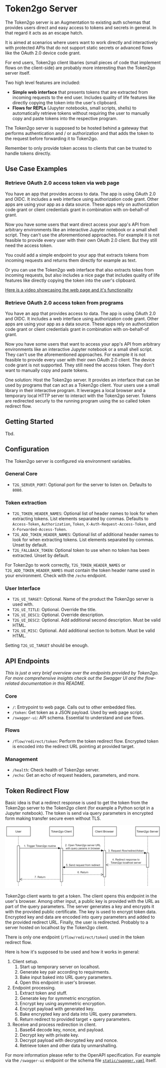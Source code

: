 # Token2go Server

The Token2go server is an Augmentation to existing auth schemas that provides
users direct and easy access to tokens and secrets in general. In that regard it
acts as an escape hatch.

It is aimed at scenarios where users want to work directly and interactively
with protected APIs that do not support static secrets or advanced flows like
the OAuth 2.0 device code grant.

For end users, Token2go client libaries (small pieces of code that implement
flows on the client-side) are probably more interesting than the Token2go server
itself.

Two high level features are included:

- **Simple web interface** that presents tokens that are extracted from incoming
  requests to the end user. Includes quality of life features like directly
  copying the token into the user's clipboard.
- **Flows for REPLs** (Jupyter notebooks, small scripts, shells) to
  automatically retrieve tokens without requiring the user to manually copy and
  paste tokens into the respective program.

The Token2go server is supposed to be hosted behind a gateway that performs
authentication and / or authorization and that adds the token to the request
before forwarding it to Token2go.

Remember to only provide token access to clients that can be trusted to handle
tokens directly.

## Use Case Examples

### Retrieve OAuth 2.0 access token via web page

You have an app that provides access to data. The app is using OAuth 2.0 and
OIDC. It includes a web interface using authorization code grant. Other apps are
using your app as a data source. These apps rely on authorization code grant or
client credentials grant in combination with on-behalf-of grant.

Now you have some users that want direct access your app's API from arbitrary
environments like an interactive Jupyter notebook or a small shell script. They
can't use the aforementioned approaches. For example it is not feasible to
provide every user with their own OAuth 2.0 client. But they still need the
access token.

You could add a simple endpoint to your app that extracts tokens from incoming
requests and returns them directly for example as text.

Or you can use the Token2go web interface that also extracts tokes from incoming
requests, but also includes a nice page that includes quality of life features
like directly copying the token into the user's clipboard.

[Here is a video showcasing the web page and it's functionality](assets/2022-11-20-usecase-token-from-web-page.gif)

### Retrieve OAuth 2.0 access token from programs

You have an app that provides access to data. The app is using OAuth 2.0 and
OIDC. It includes a web interface using authorization code grant. Other apps are
using your app as a data source. These apps rely on authorization code grant or
client credentials grant in combination with on-behalf-of grant.

Now you have some users that want to access your app's API from arbitrary
environments like an interactive Jupyter notebook or a small shell script. They
can't use the aforementioned approaches. For example it is not feasible to
provide every user with their own OAuth 2.0 client. The device code grant is not
supported. They still need the access token. They don't want to manually copy
and paste tokens.

One solution: Host the Token2go server. It provides an interface that can be
used by programs that can act as a Token2go client. Your users use a small
library in their interactive program. It leverages a local browser and a
temporary local HTTP server to interact with the Token2go server. Tokens are
redirected securly to the running program using the so called token redirect
flow.

## Getting Started

Tbd.

## Configuration

The Token2go server is configured via environment variables.

### General Core

- `T2G_SERVER_PORT`: Optional port for the server to listen on. Defaults to
  `8080`.

### Token extraction

- `T2G_TOKEN_HEADER_NAMES`: Optional list of header names to look for when
  extracting tokens. List elements separated by commas. Defaults to
  `Access-Token`, `Authorization`, `Token`, `X-Auth-Request-Access-Token`, and
  `X-Forwarded-Access-Token`.
- `T2G_ADD_TOKEN_HEADER_NAMES`: Optional list of additional header names to look
  for when extracting tokens. List elements separated by commas. Unset by
  default.
- `T2G_FALLBACK_TOKEN`: Optional token to use when no token has been extracted.
  Unset by default.

For Token2go to work correctly, `T2G_TOKEN_HEADER_NAMES` or
`T2G_ADD_TOKEN_HEADER_NAMES` must contain the token header name used in your
environment. Check with the `/echo` endpoint.

### User Interface

- `T2G_UI_TARGET`: Optional. Name of the product the Token2go server is used
  with.
- `T2G_UI_TITLE`: Optional. Override the title.
- `T2G_UI_DESC1`: Optional. Override description.
- `T2G_UI_DESC2`: Optional. Add additional second description. Must be valid
  HTML.
- `T2G_UI_MISC`: Optional. Add additional section to bottom. Must be valid HTML.

Setting `T2G_UI_TARGET` should be enough.

## API Endpoints

*This is just a very brief overview over the endpoints provided by Token2go. For
more comprehensive insights check out the Swagger UI and the flow-related
documentation in this README.*

### Core

- `/`: Entrypoint to web page. Calls out to other embedded files.
- `/token`: Get token as a JSON payload. Used by web page script.
- `/swagger-ui`: API schema. Essential to understand and use flows.

### Flows

- `/flow/redirect/token`: Perform the token redirect flow. Encrypted token is
  encoded into the redirect URL pointing at provided target.

### Management

- `/health`: Check health of Token2go server.
- `/echo`: Get an echo of request headers, parameters, and more.

## Token Redirect Flow

Basic idea is that a redirect response is used to get the token from the
Token2go server to the Token2go client (for example a Python script in a Jupyter
notebook). The token is send via query parameters in encrypted form making
transfer secure even without TLS.

[![redirect-token-flow-sequence-diagram](assets/redirect-token-flow-sequence-diagram.drawio.png)](assets/redirect-token-flow-sequence-diagram.drawio.png)

Token2go client wants to get a token. The client opens this endpoint in the
user's browser. Among other input, a public key is provided with the URL as part
of the query parameters. The server generates a key and encrypts it with the
provided public certificate. The key is used to encrypt token data. Encrypted
key and data are encoded into query parameters and added to the provided
redirect URL. Finally, the user is redirected. Probably to a server hosted on
localhost by the Token2go client.

There is only one endpoint (`/flow/redirect/token`) used in the token redirect
flow.

Here is how it's supposed to be used and how it works in general:

1. Client setup.
   1. Start up temporary server on localhost.
   1. Generate key pair according to requirments.
   1. Bake input baked into URL query parameters.
   1. Open this endpoint in user's browser.
1. Endpoint processing.
   1. Extract token and stuff.
   1. Generate key for symmetric encryption.
   1. Encrypt key using asymmetric encryption.
   1. Encrypt payload with generated key.
   1. Bake encrypted key and data into URL query parameters.
   1. Return redirect to provided target + query parameters.
1. Receive and process redirection in client.
   1. Base64 decode key, nonce, and payload.
   1. Decrypt key with private key.
   1. Decrypt payload with decrypted key and nonce.
   1. Retrieve token and other data by unmarshalling.

For more information please refer to the OpenAPI specification. For example via
the `/swagger-ui` endpoint or the schema file
[`static/swagger.yaml`](static/swagger.yaml) itself.

